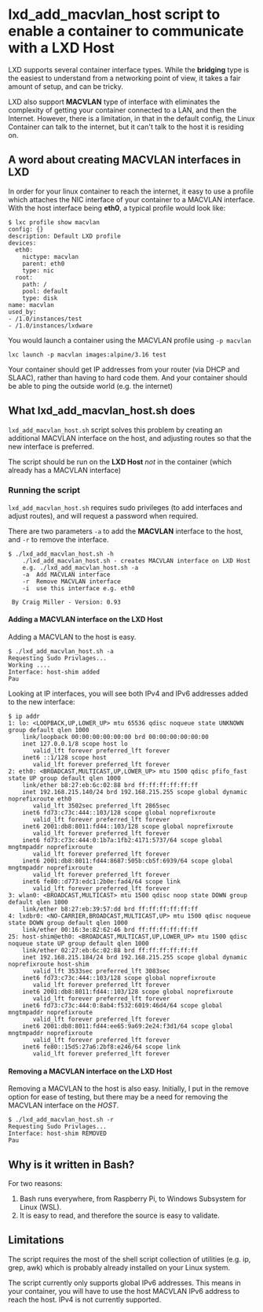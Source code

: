 # lxd_add_macvlan_host script to enable a container to communicate with a LXD Host

LXD supports several container interface types. While the **bridging** type is the easiest to understand from a networking point of view, it takes a fair amount of setup, and can be tricky.

LXD also support **MACVLAN** type of interface with eliminates the complexity of getting your container connected to a LAN, and then the Internet. However, there is a limitation, in that in the default config, the Linux Container can talk to the internet, but it can't talk to the host it is residing on.

## A word about creating MACVLAN interfaces in LXD

In order for your linux container to reach the internet, it easy to use a profile which attaches the NIC interface of your container to a MACVLAN interface. With the host interface being **eth0**, a typical profile would look like:

```
$ lxc profile show macvlan
config: {}
description: Default LXD profile
devices:
  eth0:
    nictype: macvlan
    parent: eth0
    type: nic
  root:
    path: /
    pool: default
    type: disk
name: macvlan
used_by:
- /1.0/instances/test
- /1.0/instances/lxdware
```
You would launch a container using the MACVLAN profile using `-p macvlan`

```
lxc launch -p macvlan images:alpine/3.16 test
```

Your container should get IP addresses from your router (via DHCP and SLAAC), rather than having to hard code them. And your container should be able to ping the outside world (e.g. the internet)

## What lxd_add_macvlan_host.sh does

`lxd_add_macvlan_host.sh` script solves this problem by creating an additional MACVLAN interface on the host, and adjusting routes so that the new interface is preferred.

The script should be run on the **LXD Host** *not* in the container (which already has a MACVLAN interface)

### Running the script

`lxd_add_macvlan_host.sh` requires sudo privileges (to add interfaces and adjust routes), and will request a password when required.

There are two parameters `-a` to add the **MACVLAN** interface to the host, and `-r` to remove the interface.

```
$ ./lxd_add_macvlan_host.sh -h
	./lxd_add_macvlan_host.sh - creates MACVLAN interface on LXD Host 
	e.g. ./lxd_add_macvlan_host.sh -a 
	-a  Add MACVLAN interface
	-r  Remove MACVLAN interface
	-i  use this interface e.g. eth0
	
 By Craig Miller - Version: 0.93

```

#### Adding a MACVLAN interface on the LXD Host

Adding a MACVLAN to the host is easy.

```
$ ./lxd_add_macvlan_host.sh -a
Requesting Sudo Privlages...
Working ....
Interface: host-shim added
Pau
```

Looking at IP interfaces, you will see both IPv4 and IPv6 addresses added to the new interface:

```
$ ip addr
1: lo: <LOOPBACK,UP,LOWER_UP> mtu 65536 qdisc noqueue state UNKNOWN group default qlen 1000
    link/loopback 00:00:00:00:00:00 brd 00:00:00:00:00:00
    inet 127.0.0.1/8 scope host lo
       valid_lft forever preferred_lft forever
    inet6 ::1/128 scope host 
       valid_lft forever preferred_lft forever
2: eth0: <BROADCAST,MULTICAST,UP,LOWER_UP> mtu 1500 qdisc pfifo_fast state UP group default qlen 1000
    link/ether b8:27:eb:6c:02:88 brd ff:ff:ff:ff:ff:ff
    inet 192.168.215.140/24 brd 192.168.215.255 scope global dynamic noprefixroute eth0
       valid_lft 3502sec preferred_lft 2865sec
    inet6 fd73:c73c:444::103/128 scope global noprefixroute 
       valid_lft forever preferred_lft forever
    inet6 2001:db8:8011:fd44::103/128 scope global noprefixroute 
       valid_lft forever preferred_lft forever
    inet6 fd73:c73c:444:0:1b7a:1fb2:4171:5737/64 scope global mngtmpaddr noprefixroute 
       valid_lft forever preferred_lft forever
    inet6 2001:db8:8011:fd44:8687:505b:cb5f:6939/64 scope global mngtmpaddr noprefixroute 
       valid_lft forever preferred_lft forever
    inet6 fe80::d773:edc1:2b0e:fad4/64 scope link 
       valid_lft forever preferred_lft forever
3: wlan0: <BROADCAST,MULTICAST> mtu 1500 qdisc noop state DOWN group default qlen 1000
    link/ether b8:27:eb:39:57:dd brd ff:ff:ff:ff:ff:ff
4: lxdbr0: <NO-CARRIER,BROADCAST,MULTICAST,UP> mtu 1500 qdisc noqueue state DOWN group default qlen 1000
    link/ether 00:16:3e:82:62:46 brd ff:ff:ff:ff:ff:ff
25: host-shim@eth0: <BROADCAST,MULTICAST,UP,LOWER_UP> mtu 1500 qdisc noqueue state UP group default qlen 1000
    link/ether 02:27:eb:6c:02:88 brd ff:ff:ff:ff:ff:ff
    inet 192.168.215.184/24 brd 192.168.215.255 scope global dynamic noprefixroute host-shim
       valid_lft 3533sec preferred_lft 3083sec
    inet6 fd73:c73c:444::103/128 scope global noprefixroute 
       valid_lft forever preferred_lft forever
    inet6 2001:db8:8011:fd44::103/128 scope global noprefixroute 
       valid_lft forever preferred_lft forever
    inet6 fd73:c73c:444:0:8ab4:f532:6019:46d4/64 scope global mngtmpaddr noprefixroute 
       valid_lft forever preferred_lft forever
    inet6 2001:db8:8011:fd44:ee65:9a69:2e24:f3d1/64 scope global mngtmpaddr noprefixroute 
       valid_lft forever preferred_lft forever
    inet6 fe80::15d5:27a6:2bf8:e246/64 scope link 
       valid_lft forever preferred_lft forever

```

#### Removing a MACVLAN interface on the LXD Host

Removing a MACVLAN to the host is also easy. Initially, I put in the remove option for ease of testing, but there may be a need for removing the MACVLAN interface on the *HOST*.

```
$ ./lxd_add_macvlan_host.sh -r
Requesting Sudo Privlages...
Interface: host-shim REMOVED
Pau
```

## Why is it written in Bash?

For two reasons:

1. Bash runs everywhere, from Raspberry Pi, to Windows Subsystem for Linux (WSL).
2. It is easy to read, and therefore the source is easy to validate.

## Limitations

The script requires the most of the shell script collection of utilities (e.g. ip, grep, awk) which is probably already installed on your Linux system.

The script currently only supports global IPv6 addresses. This means in your container, you will have to use the host MACVLAN IPv6 address to reach the host. IPv4 is not currently supported.





